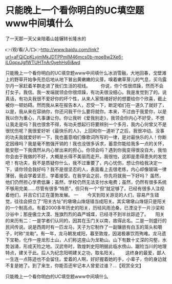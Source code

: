 # 只能晚上一个看你明白的UC填空题www中间填什么
了一天那一天父亲陪着山娃辗转长隆水的

👉/观/看/入/口👉http://www.baidu.com/link?url=aFQjCpKLyjmMkJDTPPmIM46mcs0b-moe8w2Xe6-iLGqpxJgfWTUHTnAr0yehHs6i&wd

只能晚上一个看你明白的UC填空题www中间填什么冰消雪融，大地回春，戈壁滩上的野草开始争先恐后地从地下冒出黄嫩嫩的尖芽。嗅着嫩草芽儿的气息，买乌露尔丹一家赶着羊群走进了我们生活的视线。
　　你说，你个性很烦躁，然而不会打女子。我信。我一发端就领会你很烦躁，有功夫很没细心。我是发觉到了的。说真话，有功夫我很不爱好你的坏个性，从来人家情绪好好的想要给你个欣喜，截止被你一顿妨碍。然而我从来在报告本人，忍受一下，断定咱们在一道久了就好了，以是，我从来在容纳你，你还问我干什么要将就你。本来，不过由于我爱你，以是我以你为重心，凡事谦让你。你让我听《爱我别走》，我领会你内心不好受，不想让我走是吗？我也很舍不得，有功夫想起行将要辨别一个多月，我内心何曾又不是很忧伤呢？我很爱好听《最快乐的人》，上回和你一道听了之后，我很冲动。没事的功夫我就爱好听一下，我也蓄意咱们像歌词所写的一律，是对最快乐的人！你断定因缘吗？我是毫不勉强开销的！我也没很多诉求，蓄意你能给我多一点的关怀，能安慰一下我偶然从内心冒出来的担心。你领会吗？遇到你我变得很没自大，我怕你会由于我做的不好，大概是长得不美丽而走开。我很怕，这即是患得患失的发觉吧！有功夫，我不是质疑你什么，我不过重要了，内心忧伤，想让你给我决定一下，请你领会我好吗？我不是很坚忍的人，表面看上去很老练，内心却像玻璃一律薄弱，我会学着坚忍，学着接受。在我学会之前，你先将就我一下好吗？
虽然，他们仍然担心学费低廉；虽然，学校仍然无法支付水电费；虽然，仍然有很多系统不够用完美……尽管有很多“特质”，但只有一个“但”就足够了。已经有很多人注视着他们，并且它们正在蓬勃发展。
一　　今天到阳关游览的人们，容易产生错觉，往往会把立了“阳关古址”的墩墩山烽燧错当成阳关。其实墩墩山烽燧只是阳关的一个制高点。有着2000多年历史的阳关，历经风雨沧桑，已湮没于一片沙梁和沙谷中；那座傲立大漠、旌旗烈烈的森严城堞，已经寻不到半丝踪迹了。　　阳关的来历有二：一是学者们认同的，因其在玉门关以南，故得此名。二是一则盛行的民间传说。说是西周时有一匹龙马，天子为它制作了一副镶嵌有白玉的笼头和嚼子，时称“龙勒”。有一年，龙马朝发咸阳，暮至敦煌，因渴极暴饮而殉难。龙马遗下宝勒，化作一座龙形土山，人们称这座山为龙勒山。山下有数十丈深的沟壑，水势汹涌，形成天险之地。汉武帝时，敦煌刺史阳明据此临水傍山、踞险当川的地理特点，建关于此。后人为纪念阳明建关之功，取名阳关。　　
这终身的最爱，鄙人一生连一点陈迹也不会留住。爱着的人啊，好好握着她的手，小辈子，你的身边就不复是她了。到了来生，你能否还牢记本人曾爱过谁？...【观赏全文】

只能晚上一个看你明白的UC填空题www中间填什么
